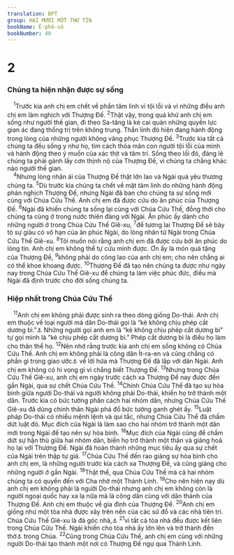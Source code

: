 ```yaml
---
translation: BPT
group: HAI MƯƠI MỐT THƯ TÍN
bookName: Ê-phê-sô 
bookNumber: 49
---
```


<div class="title"><h1>2</h1><h3>Chúng ta hiện nhận được sự sống</h3></div>
<span class="verse eph_2_1"> <sup>1</sup>Trước kia anh chị em chết về phần tâm linh vì tội lỗi và vì những điều anh chị em làm nghịch với Thượng Đế.</span>
<span class="verse eph_2_2"><sup>2</sup>Thật vậy, trong quá khứ anh chị em sống như người thế gian, đi theo Sa-tăng là kẻ cai quản những quyền lực gian ác đang thống trị trên không trung. Thần linh đó hiện đang hành động trong lòng của những người không vâng phục Thượng Đế.</span>
<span class="verse eph_2_3"><sup>3</sup>Trước kia tất cả chúng ta đều sống y như họ, tìm cách thỏa mãn con người tội lỗi của mình và hành động theo ý muốn của xác thịt và tâm trí. Sống theo lối đó, đáng lẽ chúng ta phải gánh lấy cơn thịnh nộ của Thượng Đế, vì chúng ta chẳng khác nào người thế gian.<br/></span>
<span class="verse eph_2_4"> <sup>4</sup>Nhưng lòng nhân ái của Thượng Đế thật lớn lao và Ngài quá yêu thương chúng ta.</span>
<span class="verse eph_2_5"><sup>5</sup>Dù trước kia chúng ta chết về mặt tâm linh do những hành động phản nghịch Thượng Đế, nhưng Ngài đã ban cho chúng ta sự sống mới cùng với Chúa Cứu Thế. Anh chị em đã được cứu do ân phúc của Thượng Đế.</span>
<span class="verse eph_2_6"><sup>6</sup>Ngài đã khiến chúng ta sống lại cùng với Chúa Cứu Thế, đồng thời cho chúng ta cùng ở trong nước thiên đàng với Ngài. Ân phúc ấy dành cho những người ở trong Chúa Cứu Thế Giê-xu,</span>
<span class="verse eph_2_7"><sup>7</sup>để tương lai Thượng Đế sẽ bày tỏ sự giàu có vô hạn của ân phúc Ngài, do lòng nhân từ Ngài trong Chúa Cứu Thế Giê-xu.</span>
<span class="verse eph_2_8"><sup>8</sup>Tôi muốn nói rằng anh chị em đã được cứu bởi ân phúc do lòng tin. Anh chị em không thể tự cứu mình được. Ơn ấy là món quà tặng của Thượng Đế,</span>
<span class="verse eph_2_9"><sup>9</sup>không phải do công lao của anh chị em; cho nên chẳng ai có thể khoe khoang được.</span>
<span class="verse eph_2_10"><sup>10</sup>Thượng Đế đã tạo nên chúng ta được như ngày nay trong Chúa Cứu Thế Giê-xu để chúng ta làm việc phúc đức, điều mà Ngài đã định trước cho đời sống chúng ta.<br/></span>
<div class="title"><h3>Hiệp nhất trong Chúa Cứu Thế</h3></div>
<span class="verse eph_2_11"> <sup>11</sup>Anh chị em không phải được sinh ra theo dòng giống Do-thái. Anh chị em thuộc về loại người mà dân Do-thái gọi là “kẻ không chịu phép cắt dương bì.”<a data-toggle="tooltip" data-placement="bottom" title="Tức những người không có dấu tích về phép cắt dương bì giống như người Do-thái.">⚓</a> Những người gọi anh em là “kẻ không chịu phép cắt dương bì” tự gọi mình là “kẻ chịu phép cắt dương bì.” Phép cắt dương bì là điều họ làm cho thân thể họ.</span>
<span class="verse eph_2_12"><sup>12</sup>Nên nhớ rằng trước kia anh chị em sống không có Chúa Cứu Thế. Anh chị em không phải là công dân Ít-ra-en và cũng chẳng có phần gì trong giao ước<a data-toggle="tooltip" data-placement="bottom" title="Giao ước hay thỏa hiệp Thượng Đế ban cho dân của Ngài vào các thời kỳ khác nhau trong thời Cựu-Ước. Xin xem chú thích “giao ước” trong Bảng Giải Thích Từ Ngữ.">⚓</a> về lời hứa mà Thượng Đế đã lập với dân Ngài. Anh chị em không có hi vọng gì vì chẳng biết Thượng Đế.</span>
<span class="verse eph_2_13"><sup>13</sup>Nhưng trong Chúa Cứu Thế Giê-xu, anh chị em ngày trước cách xa Thượng Đế nay được đến gần Ngài, qua sự chết Chúa Cứu Thế.</span>
<span class="verse eph_2_14"><sup>14</sup>Chính Chúa Cứu Thế đã tạo sự hòa bình giữa người Do-thái và người không phải Do-thái, khiến họ trở thành một dân. Trước kia có bức tường phân cách hai nhóm dân, nhưng Chúa Cứu Thế Giê-xu đã dùng chính thân Ngài phá đổ bức tường ganh ghét ấy.</span>
<span class="verse eph_2_15"><sup>15</sup>Luật pháp Do-thái có nhiều mệnh lệnh và qui tắc, nhưng Chúa Cứu Thế đã chấm dứt luật đó. Mục đích của Ngài là làm sao cho hai nhóm trở thành một dân mới trong Ngài để tạo nên sự hòa bình.</span>
<span class="verse eph_2_16"><sup>16</sup>Mục đích của Ngài cũng để chấm dứt sự hận thù giữa hai nhóm dân, biến họ trở thành một thân và giảng hoà họ lại với Thượng Đế. Ngài đã hoàn thành những mục tiêu ấy qua sự chết của Ngài trên thập tự giá.</span>
<span class="verse eph_2_17"><sup>17</sup>Chúa Cứu Thế đến rao giảng sự hòa bình cho anh chị em, là những người trước kia cách xa Thượng Đế, và cũng giảng cho những người ở gần Ngài.</span>
<span class="verse eph_2_18"><sup>18</sup>Thật thế, qua Chúa Cứu Thế mà cả hai nhóm chúng ta có quyền đến với Cha nhờ một Thánh Linh.</span>
<span class="verse eph_2_19"><sup>19</sup>Cho nên hiện nay dù anh chị em không phải là người Do-thái nhưng anh chị em không còn là người ngoại quốc hay xa lạ nữa mà là công dân cùng với dân thánh của Thượng Đế. Anh chị em thuộc về gia đình của Thượng Đế.</span>
<span class="verse eph_2_20"><sup>20</sup>Anh chị em giống như một tòa nhà được xây trên nền của các sứ đồ và các nhà tiên tri. Chúa Cứu Thế Giê-xu là đá góc nhà,<a data-toggle="tooltip" data-placement="bottom" title="Tảng đá đầu tiên và quan trọng nhất của tòa nhà.">⚓</a></span>
<span class="verse eph_2_21"><sup>21</sup>vì tất cả tòa nhà đều được kết liên trong Chúa Cứu Thế. Ngài khiến cho tòa nhà ấy lớn lên và trở thành đền thờ<a data-toggle="tooltip" data-placement="bottom" title="Nhà của Thượng Đế—nơi dân Ngài thờ phụng Ngài. Đây có nghĩa những tín hữu là đền thờ thiêng liêng nơi Thượng Đế ngự.">⚓</a> trong Chúa.</span>
<span class="verse eph_2_22"><sup>22</sup>Cũng trong Chúa Cứu Thế, anh chị em cùng với những người Do-thái tạo thành một nơi có Thượng Đế ngự qua Thánh Linh.<br/></span>
